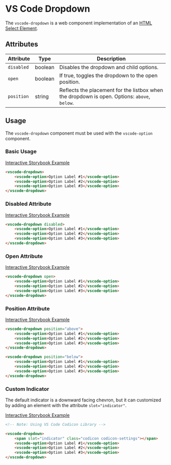 # VS Code Dropdown

The `vscode-dropdown` is a web component implementation of an [HTML Select Element](https://developer.mozilla.org/en-US/docs/Web/HTML/Element/select).

## Attributes

| Attribute  | Type    | Description                                                                                  |
| ---------- | ------- | -------------------------------------------------------------------------------------------- |
| `disabled` | boolean | Disables the dropdown and child options.                                                     |
| `open`     | boolean | If true, toggles the dropdown to the open position.                                          |
| `position` | string  | Reflects the placement for the listbox when the dropdown is open. Options: `above`, `below`. |

## Usage

The `vscode-dropdown` component must be used with the `vscode-option` component.

### Basic Usage

[Interactive Storybook Example](https://microsoft.github.io/vscode-webview-toolkit/?path=/story/library-dropdown--default)

```html
<vscode-dropdown>
	<vscode-option>Option Label #1</vscode-option>
	<vscode-option>Option Label #2</vscode-option>
	<vscode-option>Option Label #3</vscode-option>
</vscode-dropdown>
```

### Disabled Attribute

[Interactive Storybook Example](https://microsoft.github.io/vscode-webview-toolkit/?path=/story/library-dropdown--with-disabled)

```html
<vscode-dropdown disabled>
	<vscode-option>Option Label #1</vscode-option>
	<vscode-option>Option Label #2</vscode-option>
	<vscode-option>Option Label #3</vscode-option>
</vscode-dropdown>
```

### Open Attribute

[Interactive Storybook Example](https://microsoft.github.io/vscode-webview-toolkit/?path=/story/library-dropdown--with-open)

```html
<vscode-dropdown open>
	<vscode-option>Option Label #1</vscode-option>
	<vscode-option>Option Label #2</vscode-option>
	<vscode-option>Option Label #3</vscode-option>
</vscode-dropdown>
```

### Position Attribute

[Interactive Storybook Example](https://microsoft.github.io/vscode-webview-toolkit/?path=/story/library-dropdown--with-position-above)

```html
<vscode-dropdown position="above">
	<vscode-option>Option Label #1</vscode-option>
	<vscode-option>Option Label #2</vscode-option>
	<vscode-option>Option Label #3</vscode-option>
</vscode-dropdown>
```

```html
<vscode-dropdown position="below">
	<vscode-option>Option Label #1</vscode-option>
	<vscode-option>Option Label #2</vscode-option>
	<vscode-option>Option Label #3</vscode-option>
</vscode-dropdown>
```

### Custom Indicator

The default indicator is a downward facing chevron, but it can customized by adding an element with the attribute `slot="indicator"`.

[Interactive Storybook Example](https://microsoft.github.io/vscode-webview-toolkit/?path=/story/library-dropdown--with-custom-indicator)

```html
<!-- Note: Using VS Code Codicon Library -->

<vscode-dropdown>
	<span slot="indicator" class="codicon codicon-settings"></span>
	<vscode-option>Option Label #1</vscode-option>
	<vscode-option>Option Label #2</vscode-option>
	<vscode-option>Option Label #3</vscode-option>
</vscode-dropdown>
```
